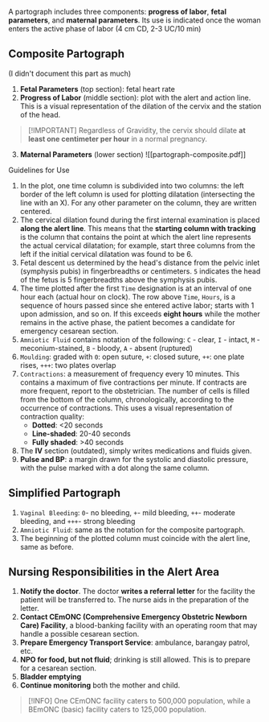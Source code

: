 A partograph includes three components: **progress of labor**, **fetal parameters**, and **maternal parameters**. Its use is indicated once the woman enters the active phase of labor (4 cm CD, 2-3 UC/10 min)
## Composite Partograph
(I didn't document this part as much)

1. **Fetal Parameters** (top section): fetal heart rate
2. **Progress of Labor** (middle section): plot with the alert and action line. This is a visual representation of the dilation of the cervix and the station of the head.
>[!IMPORTANT] Regardless of Gravidity, the cervix should dilate **at least one centimeter per hour** in a normal pregnancy.

3. **Maternal Parameters** (lower section)
![[partograph-composite.pdf]]

 Guidelines for Use
1. In the plot, one time column is subdivided into two columns: the left border of the left column is used for plotting dilatation (intersecting the line with an X). For any other parameter on the column, they are written centered.
2. The cervical dilation found during the first internal examination is placed **along the alert line**. This means that the **starting column with tracking** is the column that contains the point at which the alert line represents the actual cervical dilatation; for example, start three columns from the left if the initial cervical dilatation was found to be 6.
3. Fetal descent us determined by the head's distance from the pelvic inlet (symphysis pubis) in fingerbreadths or centimeters. `5` indicates the head of the fetus is 5 fingerbreadths above the symphysis pubis.
4. The time plotted after the first `Time` designation is at an interval of one hour each (actual hour on clock). The row above `Time`, `Hours`, is a sequence of hours passed since she entered active labor; starts with 1 upon admission, and so on. If this exceeds **eight hours** while the mother remains in the active phase, the patient becomes a candidate for emergency cesarean section.
5. `Amniotic Fluid` contains notation of the following: `C` - clear, `I` - intact, `M` - meconium-stained, `B` - bloody, `A` - absent (ruptured)
6. `Moulding`: graded with `0`: open suture, `+`: closed suture, `++`: one plate rises, `+++`: two plates overlap
7. `Contractions`: a measurement of frequency every 10 minutes. This contains a maximum of five contractions per minute. If contracts are more frequent, report to the obstetrician. The number of cells is filled from the bottom of the column, chronologically, according to the occurrence of contractions. This uses a visual representation of contraction quality:
	- **Dotted**: <20 seconds
	- **Line-shaded**: 20-40 seconds
	- **Fully shaded**: >40 seconds
8. The **IV** section (outdated), simply writes medications and fluids given.
9. **Pulse and BP**: a margin drawn for the systolic and diastolic pressure, with the pulse marked with a dot along the same column.
## Simplified Partograph
1. `Vaginal Bleeding`: `0`- no bleeding, `+`- mild bleeding, `++`- moderate bleeding, and `+++`- strong bleeding
2. `Amniotic Fluid`: same as the notation for the composite partograph.
3. The beginning of the plotted column must coincide with the alert line, same as before.
## Nursing Responsibilities in the Alert Area
1. **Notify the doctor**. The doctor **writes a referral letter** for the facility the patient will be transferred to. The nurse aids in the preparation of the letter. 
2. **Contact CEmONC (Comprehensive Emergency Obstetric Newborn Care) Facility**, a blood-banking facility with an operating room that may handle a possible cesarean section.
3. **Prepare Emergency Transport Service**: ambulance, barangay patrol, etc.
4. **NPO for food, but not fluid**; drinking is still allowed. This is to prepare for a cesarean section.
5. **Bladder emptying**
6. **Continue monitoring** both the mother and child.
>[!INFO] One CEmONC facility caters to 500,000 population, while a BEmONC (basic) facility caters to 125,000 population.